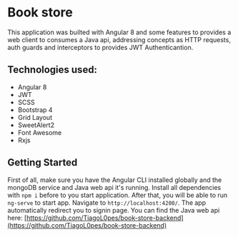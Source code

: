# Book store

This application was builted with Angular 8 and some features to provides a web client to consumes a Java api, addressing concepts	as HTTP requests, auth guards and interceptors to provides JWT Authenticantion.

## Technologies used:
- Angular 8
- JWT
- SCSS
- Bootstrap 4
- Grid Layout
- SweetAlert2
- Font Awesome
- Rxjs

## Getting Started
First of all, make sure you have the Angular CLI installed globally and the mongoDB service and Java web api it's running. Install all dependencies with `npm i` before to you start application. After that, you will be able to run `ng-serve` to start app. Navigate to `http://localhost:4200/`. The app automatically redirect you to signin page.
You can find the Java web api here: [https://github.com/TiagoL0pes/book-store-backend](https://github.com/TiagoL0pes/book-store-backend)
